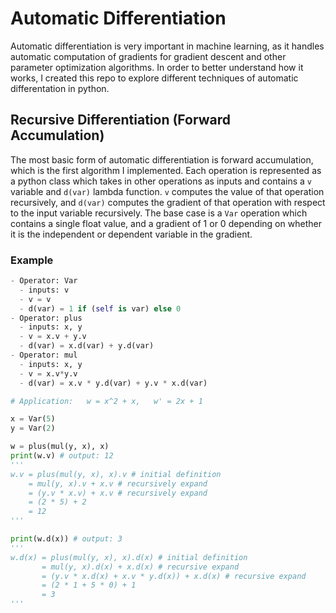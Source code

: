 # Automatic Differentiation

Automatic differentiation is very important in machine learning, as it handles automatic computation of gradients for gradient descent and other parameter optimization algorithms. In order to better understand how it works, I created this repo to explore different techniques of automatic differentation in python.

## Recursive Differentiation (Forward Accumulation)
The most basic form of automatic differentiation is forward accumulation, which is the first algorithm I implemented. Each operation is represented as a python class which takes in other operations as inputs and contains a `v` variable and `d(var)` lambda function. `v` computes the value of that operation recursively, and `d(var)` computes the gradient of that operation with respect to the input variable recursively. The base case is a `Var` operation which contains a single float value, and a gradient of 1 or 0 depending on whether it is the independent or dependent variable in the gradient. 

### Example
```python
- Operator: Var
  - inputs: v
  - v = v
  - d(var) = 1 if (self is var) else 0
- Operator: plus
  - inputs: x, y
  - v = x.v + y.v
  - d(var) = x.d(var) + y.d(var)
- Operator: mul
  - inputs: x, y
  - v = x.v*y.v
  - d(var) = x.v * y.d(var) + y.v * x.d(var)

# Application:   w = x^2 + x,   w' = 2x + 1

x = Var(5)
y = Var(2)

w = plus(mul(y, x), x)
print(w.v) # output: 12
'''
w.v = plus(mul(y, x), x).v # initial definition
    = mul(y, x).v + x.v # recursively expand
    = (y.v * x.v) + x.v # recursively expand
    = (2 * 5) + 2 
    = 12 
'''

print(w.d(x)) # output: 3
'''
w.d(x) = plus(mul(y, x), x).d(x) # initial definition
       = mul(y, x).d(x) + x.d(x) # recursive expand
       = (y.v * x.d(x) + x.v * y.d(x)) + x.d(x) # recursive expand
       = (2 * 1 + 5 * 0) + 1 
       = 3
'''
```
